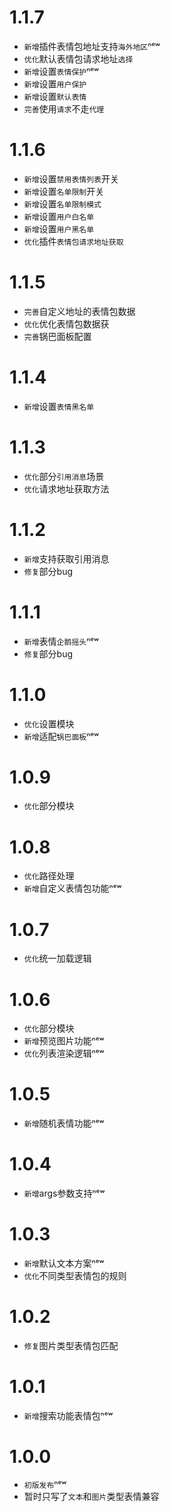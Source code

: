 # 1.1.7
- `新增`插件表情包地址支持`海外地区`ⁿᵉʷ
- `优化`默认表情包请求地址`选择`
- `新增`设置`表情保护`ⁿᵉʷ
- `新增`设置`用户保护`
- `新增`设置`默认表情`
- `完善`使用`请求`不走`代理`

# 1.1.6
- `新增`设置`禁用表情列表`开关
- `新增`设置`名单限制`开关
- `新增`设置`名单限制模式`
- `新增`设置`用户白名单`
- `新增`设置`用户黑名单`
- `优化`插件`表情包请求地址获取`

# 1.1.5
- `完善`自定义地址的表情包数据
- `优化`优化表情包数据获
- `完善`锅巴面板配置

# 1.1.4
- `新增`设置`表情黑名单`

# 1.1.3
- `优化`部分`引用消息`场景
- `优化`请求地址获取方法

# 1.1.2
- `新增`支持获取引用消息
- `修复`部分bug

# 1.1.1
- `新增`表情`企鹅摇头`ⁿᵉʷ
- `修复`部分bug

# 1.1.0
- `优化`设置模块
- `新增`适配`锅巴面板`ⁿᵉʷ

# 1.0.9
- `优化`部分模块

# 1.0.8
- `优化`路径处理
- `新增`自定义表情包功能ⁿᵉʷ

# 1.0.7
- `优化`统一加载逻辑

# 1.0.6
- `优化`部分模块
- `新增`预览图片功能ⁿᵉʷ
- `优化`列表渲染逻辑ⁿᵉʷ

# 1.0.5
- `新增`随机表情功能ⁿᵉʷ

# 1.0.4
- `新增`args参数支持ⁿᵉʷ

# 1.0.3
- `新增`默认文本方案ⁿᵉʷ
- `优化`不同类型表情包的规则

# 1.0.2
- `修复`图片类型表情包匹配

# 1.0.1
- `新增`搜索功能表情包ⁿᵉʷ

# 1.0.0
- `初版发布`ⁿᵉʷ
- 暂时只写了`文本`和`图片`类型表情兼容